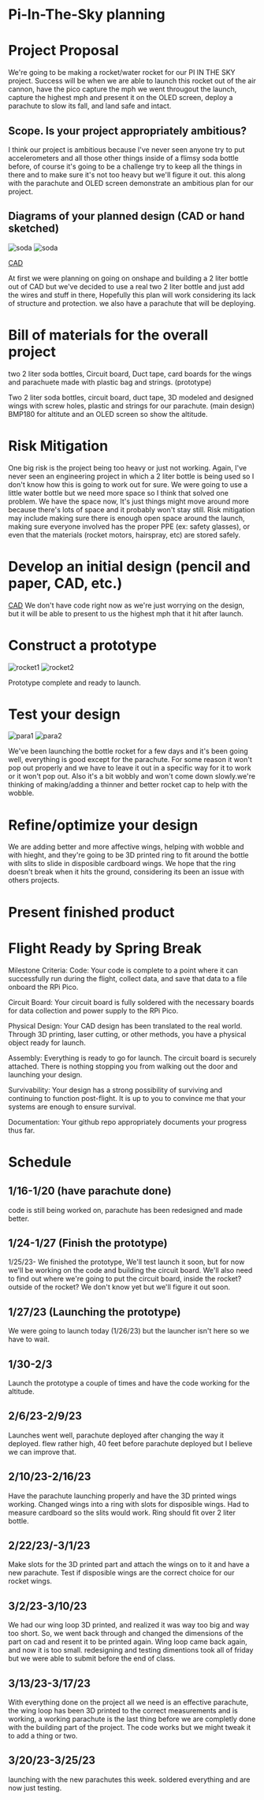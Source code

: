 # Pi-In-The-Sky planning

# Project Proposal

We're going to be making a rocket/water rocket for our PI IN THE SKY project. Success will be when we are able to launch this rocket out of the air cannon, have the pico capture the mph we went througout the launch, capture the highest mph and present it on the OLED screen, deploy a parachute to slow its fall, and land safe and intact.


## Scope.  Is your project appropriately ambitious? 
I think our project is ambitious because I've never seen anyone try to put accelerometers and all those other things inside of a flimsy soda bottle before, of course it's going to be a challenge try to keep all the things in there and to make sure it's not too heavy but we'll figure it out. this along with the parachute and OLED screen demonstrate an ambitious plan for our project. 

## Diagrams of your planned design (CAD or hand sketched)
![soda](images/soda.png) 
![soda](https://github.com/mohamed-afk420/Pi-In-The-Sky/blob/21d1ea0e41bb65c42dcc35c91a986581b5ae2d8e/images/th.jpg)

[CAD](https://cvilleschools.onshape.com/documents/3e4d9e6db1d7c213b08b98f4/w/cb6daed488f8fdf9e05e1dfa/e/fa48a3654d15ae5b2bab8127)


At first we were planning on going on onshape and building a 2 liter bottle out of CAD but we've decided to use a real two 2 liter bottle and just add the wires and stuff in there, Hopefully this plan will work considering its lack of structure and protection. we also have a parachute that will be deploying. 
# Bill of materials for the overall project
two 2 liter soda bottles, Circuit board, Duct tape, card boards for the wings and parachuete made with plastic bag and strings. (prototype)

Two 2 liter soda bottles, circuit board, duct tape, 3D modeled and designed wings with screw holes, plastic and strings for our parachute. (main  design) BMP180 for altitute and an OLED screen so show the altitude.
# Risk Mitigation
One big risk is the project being too heavy or just not working. Again, I've never seen an engineering project in which a 2 liter bottle is being used so I don't know how this is going to work out for sure. We were going to use a little water bottle but we need more space so I think that solved one problem. We have the space now, It's just things might move around more because there's lots of space and it probably won't stay still. Risk mitigation may include making sure there is enough open space around the launch, making sure everyone involved has the proper PPE (ex: safety glasses), or even that the materials (rocket motors, hairspray, etc) are stored safely.

# Develop an initial design (pencil and paper, CAD, etc.)
[CAD](https://cvilleschools.onshape.com/documents/3e4d9e6db1d7c213b08b98f4/w/cb6daed488f8fdf9e05e1dfa/e/c9bda002f40a3f28976983cc)
We don't have code right now as we're just worrying on the design, but it will be able to present to us the highest mph that it hit after launch. 
# Construct a prototype
![rocket1](images/rocket1.png) ![rocket2](images/rocket2.png)

Prototype complete and ready to launch.
# Test your design
![para1](images/para1.png) ![para2](images/para2.png)

We've been launching the bottle rocket for a few days and it's been going well, everything is good except for the parachute. For some reason it won't pop out properly and we have to leave it out in a specific way for it to work or it won't pop out. Also it's a bit wobbly and won't come down slowly.we're thinking of making/adding a thinner and better rocket cap to help with the wobble.
# Refine/optimize your design
We are adding better and more affective wings, helping with wobble and with hieght, and they're going to be 3D printed ring to fit around the bottle with slits to slide in disposible cardboard wings. We hope that the ring doesn't break when it hits the ground, considering its been an issue with others projects. 
# Present finished product
# Flight Ready by Spring Break
Milestone Criteria:
Code: Your code is complete to a point where it can successfully run during the flight, collect data, and save that data to a file onboard the RPi Pico. 

Circuit Board: Your circuit board is fully soldered with the necessary boards for data collection and power supply to the RPi Pico. 

Physical Design: Your CAD design has been translated to the real world. Through 3D printing, laser cutting, or other methods, you have a physical object ready for launch.

Assembly: Everything is ready to go for launch. The circuit board is securely attached. There is nothing stopping you from walking out the door and launching your design. 

Survivability: Your design has a strong possibility of surviving and continuing to function post-flight. It is up to you to convince me that your systems are enough to ensure survival.

Documentation: Your github repo appropriately documents your progress thus far.  
# Schedule 
## 1/16-1/20 (have parachute done)
code is still being worked on, parachute has been redesigned and made better. 
## 1/24-1/27 (Finish the prototype)
1/25/23- We finished the prototype, We'll test launch it soon, but for now we'll be working on the code and building the circuit board. We'll also need to find out where we're going to put the circuit board, inside the rocket? outside of the rocket? We don't know yet but we'll figure it out soon.
## 1/27/23 (Launching the prototype)
We were going to launch today (1/26/23) but the launcher isn't here so we have to wait.
## 1/30-2/3 
Launch the prototype a couple of times and have the code working for the altitude. 
## 2/6/23-2/9/23
Launches went well, parachute deployed after changing the way it deployed. flew rather high, 40 feet before parachute deployed but I believe we can improve that. 
## 2/10/23-2/16/23
Have the parachute launching properly and have the 3D printed wings working. Changed wings into a ring with slots for disposible wings. Had to measure cardboard so the slits would work. Ring should fit over 2 liter bottle.  
## 2/22/23/-3/1/23
Make slots for the 3D printed part and attach the wings on to it and have a new parachute. Test if disposible wings are the correct choice for our rocket wings. 
## 3/2/23-3/10/23
We had our wing loop 3D printed, and realized it was way too big and way too short. So, we went back through and changed the dimensions of the part on cad and resent it to be printed again. Wing loop came back again, and now it is too small. redesigning and testing dimentions took all of friday but we were able to submit before the end of class.
## 3/13/23-3/17/23
With everything done on the project all we need is an effective parachute, the wing loop has been 3D printed to the correct measurements and is working, a working parachute is the last thing before we are completly done with the building part of the project. The code works but we might tweak it to add a thing or two. 
## 3/20/23-3/25/23
launching with the new parachutes this week. soldered everything and are now just testing. 
